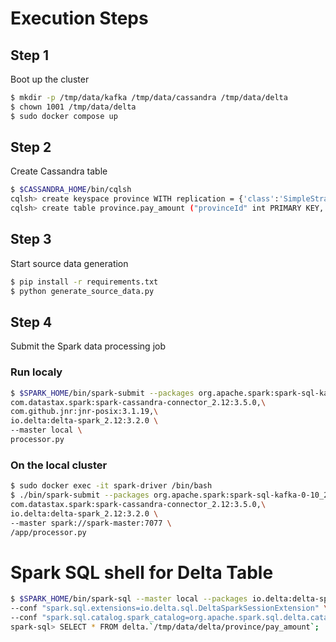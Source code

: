 # Execution Steps
## Step 1
Boot up the cluster  
```bash
$ mkdir -p /tmp/data/kafka /tmp/data/cassandra /tmp/data/delta
$ chown 1001 /tmp/data/delta
$ sudo docker compose up
```

## Step 2
Create Cassandra table
```bash
$ $CASSANDRA_HOME/bin/cqlsh
cqlsh> create keyspace province WITH replication = {'class':'SimpleStrategy', 'replication_factor' : 1};
cqlsh> create table province.pay_amount ("provinceId" int PRIMARY KEY, province text, total double);
```

## Step 3
Start source data generation
```bash
$ pip install -r requirements.txt
$ python generate_source_data.py
```

## Step 4
Submit the Spark data processing job

### Run localy  
```bash
$ $SPARK_HOME/bin/spark-submit --packages org.apache.spark:spark-sql-kafka-0-10_2.12:3.5.1,\
com.datastax.spark:spark-cassandra-connector_2.12:3.5.0,\
com.github.jnr:jnr-posix:3.1.19,\
io.delta:delta-spark_2.12:3.2.0 \
--master local \
processor.py
```

### On the local cluster
```bash
$ sudo docker exec -it spark-driver /bin/bash
$ ./bin/spark-submit --packages org.apache.spark:spark-sql-kafka-0-10_2.12:3.5.1,\
com.datastax.spark:spark-cassandra-connector_2.12:3.5.0,\
io.delta:delta-spark_2.12:3.2.0 \
--master spark://spark-master:7077 \
/app/processor.py
```

# Spark SQL shell for Delta Table
```bash
$ $SPARK_HOME/bin/spark-sql --master local --packages io.delta:delta-spark_2.12:3.2.0 \
--conf "spark.sql.extensions=io.delta.sql.DeltaSparkSessionExtension" \
--conf "spark.sql.catalog.spark_catalog=org.apache.spark.sql.delta.catalog.DeltaCatalog"
spark-sql> SELECT * FROM delta.`/tmp/data/delta/province/pay_amount`;
```